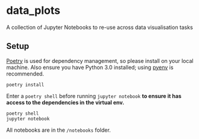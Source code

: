 # data_plots
A collection of Jupyter Notebooks to re-use across data visualisation tasks

## Setup

[Poetry](https://python-poetry.org/) is used for dependency management, so please install on your local machine. Also ensure you have Python 3.0 installed; using [pyenv](https://github.com/pyenv/pyenv) is recommended. 

```shell
poetry install
```

Enter a `poetry shell` before running `jupyter notebook` **to ensure it has access to the dependencies in the virtual env.**
```shell
poetry shell
jupyter notebook
```

All notebooks are in the `/notebooks` folder.